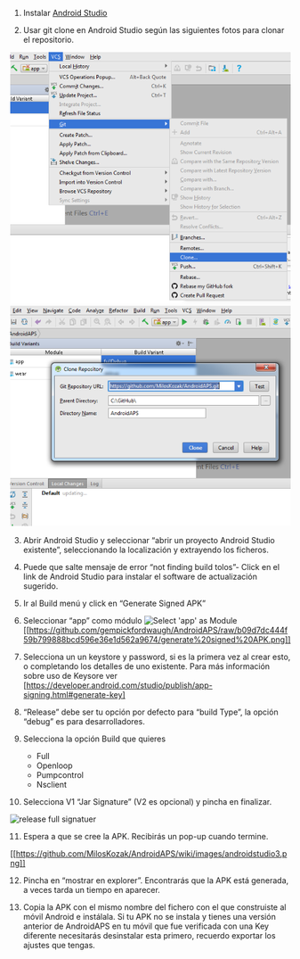1.	Instalar [Android Studio](https://developer.android.com/studio/install.html)

2.	Usar git clone en Android Studio según las siguientes fotos para clonar el repositorio.

![](https://github.com/RadoslavR/AndroidAPS/blob/master/Screenshot%201.png)
![](https://github.com/RadoslavR/AndroidAPS/blob/master/Screenshot2.png)

3.	Abrir Android Studio y seleccionar “abrir un proyecto Android Studio existente”, seleccionando la localización y extrayendo los ficheros. 

4.	Puede que salte mensaje de error “not finding build tolos”- Click en el link de Android Studio para instalar el software de actualización sugerido. 

5.	Ir al Build menú y click en “Generate Signed APK”

6.	Seleccionar “app” como módulo 
![Select 'app' as Module](https://user-images.githubusercontent.com/9692866/38299495-8885e446-37fa-11e8-9d19-cb05fd1bb506.png)
[[https://github.com/gempickfordwaugh/AndroidAPS/raw/b09d7dc444f59b799888bcd596e36e1d562a9674/generate%20signed%20APK.png]]


7.	Selecciona un un keystore y password, si es la primera vez al crear esto, o completando los detalles de uno existente. Para más información sobre uso de Keysore ver [https://developer.android.com/studio/publish/app-signing.html#generate-key]

8.	“Release” debe ser tu opción por defecto para “build Type”, la opción “debug” es para desarrolladores. 

9.	Selecciona la opción Build que quieres
       * Full
       * Openloop
       * Pumpcontrol
       * Nsclient
			 
10.	Selecciona V1 “Jar Signature” (V2 es opcional) y pincha en finalizar. 

![release full signatuer](https://user-images.githubusercontent.com/9692866/38299493-8838e38a-37fa-11e8-8c28-3fa6071e7a76.png)

11.	Espera a que se cree la APK. Recibirás un pop-up cuando termine. 

[[https://github.com/MilosKozak/AndroidAPS/wiki/images/androidstudio3.png]]

12.	Pincha en “mostrar en explorer”. Encontrarás que la APK está generada, a veces tarda un tiempo en aparecer. 

13.	Copia la APK con el mismo nombre del fichero con el que construiste al móvil Android e instálala. Si tu APK no se instala y tienes una versión anterior de AndroidAPS en tu móvil que fue verificada con una Key diferente necesitarás desinstalar esta primero, recuerdo exportar los ajustes que tengas. 
